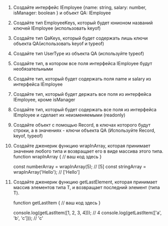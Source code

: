 1. Создайте интерфейс IEmployee {name: string, salary: number, isManager: boolean } и объект QA: IEmployee
2. Создайте тип EmployeeKeys, который будет юнионом названий ключей IEmployee (использовать keyof)
3. Создайте тип QaKeys, который будет содержать лишь ключи объекта QA(использовать keyof и typeof)
4. Создайте тип UserType из объекта QA (используйте typeof)
5. Создайте тип, в котором все поля интерфейса IEmployee будут необязательными
6. Создайте тип, который будет содержать поля name и salary из интерфейса IEmployee
7. Создайте тип, который будет держать все поля из интерфейса IEmployee, кроме isManager
8. Создайте тип, который будет содержать все поля из интерфейса IEmployee и сделает их неизменяемыми (readonly)
9. Создайте объект с помощью Record, в ключах которого будут строки, а в значениях - ключи объекта QA (Используйте Record, keyof, typeof)
10. Создайте дженерик функцию wrapInArray, которая принимает значение любого типа и возвращает его в виде массива этого типа.
    function wrapInArray<T> {
      // ваш код здесь
    }

    const numberArray = wrapInArray(5); // [5]
    const stringArray = wrapInArray('Hello'); // ['Hello']

11. Создайте дженерик функцию getLastElement, которая принимает массив элементов типа T, и возвращает последний элемент (типа T).

    function getLastItem<T> {
      // ваш код здесь
    }

    console.log(getLastItem([1, 2, 3, 4])); // 4
    console.log(getLastItem(['a', 'b', 'c'])); // 'c'